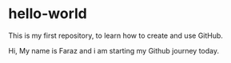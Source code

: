 # hello-world
This is my first repository, to learn how to create and use GitHub.

Hi, My name is Faraz and i am starting my Github journey today.
